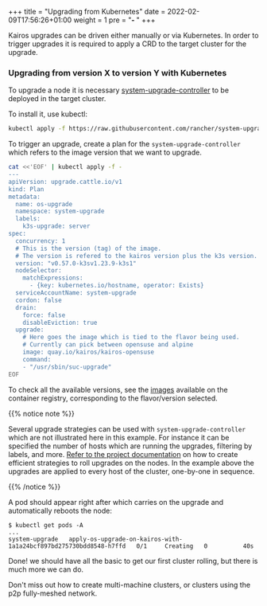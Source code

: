 
+++
title = "Upgrading from Kubernetes"
date = 2022-02-09T17:56:26+01:00
weight = 1
pre = "<b>- </b>"
+++

Kairos upgrades can be driven either manually or via Kubernetes. In order to trigger upgrades it is required to apply a CRD to the target cluster for the upgrade.

### Upgrading from version X to version Y with Kubernetes


To upgrade a node it is necessary [system-upgrade-controller](https://github.com/rancher/system-upgrade-controller) to be deployed in the target cluster.

To install it, use kubectl:
```bash
kubectl apply -f https://raw.githubusercontent.com/rancher/system-upgrade-controller/master/manifests/system-upgrade-controller.yaml
```

To trigger an upgrade, create a plan for the `system-upgrade-controller` which refers to the image version that we want to upgrade.

```bash
cat <<'EOF' | kubectl apply -f -
---
apiVersion: upgrade.cattle.io/v1
kind: Plan
metadata:
  name: os-upgrade
  namespace: system-upgrade
  labels:
    k3s-upgrade: server
spec:
  concurrency: 1
  # This is the version (tag) of the image. 
  # The version is refered to the kairos version plus the k3s version.
  version: "v0.57.0-k3sv1.23.9-k3s1"
  nodeSelector:
    matchExpressions:
      - {key: kubernetes.io/hostname, operator: Exists}
  serviceAccountName: system-upgrade
  cordon: false
  drain:
    force: false
    disableEviction: true
  upgrade:
    # Here goes the image which is tied to the flavor being used.
    # Currently can pick between opensuse and alpine
    image: quay.io/kairos/kairos-opensuse
    command:
    - "/usr/sbin/suc-upgrade"
EOF
```

To check all the available versions, see the [images](https://quay.io/repository/kairos/kairos-opensuse?tab=tags) available on the container registry, corresponding to the flavor/version selected.

{{% notice note %}}

Several upgrade strategies can be used with `system-upgrade-controller` which are not illustrated here in this example. For instance it can be specified the number of hosts which are running the upgrades, filtering by labels, and more. [Refer to the project documentation](https://github.com/rancher/system-upgrade-controller) on how to create efficient strategies to roll upgrades on the nodes. In the example above the upgrades are applied to every host of the cluster, one-by-one in sequence.

{{% /notice %}}

A pod should appear right after which carries on the upgrade and automatically reboots the node:

```
$ kubectl get pods -A
...
system-upgrade   apply-os-upgrade-on-kairos-with-1a1a24bcf897bd275730bdd8548-h7ffd   0/1     Creating   0          40s
```

Done! we should have all the basic to get our first cluster rolling, but there is much more we can do. 

Don't miss out how to create multi-machine clusters, or clusters using the p2p fully-meshed network.
